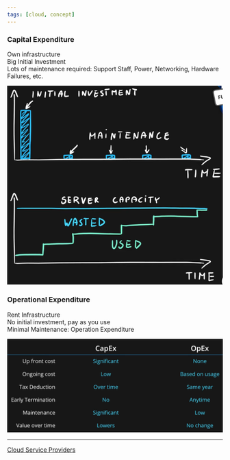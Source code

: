 ```yaml
---
tags: [cloud, concept]
---
```


### Capital Expenditure

Own infrastructure  
Big Initial Investment  
Lots of maintenance required: Support Staff, Power, Networking, Hardware Failures, etc.

![Capital Expenditure|400](images/capital-expenditure.png)

### Operational Expenditure

Rent Infrastructure  
No initial investment, pay as you use  
Minimal Maintenance: Operation Expenditure

![Capex and Opex|600](images/capex-and-opex.png)

---

[Cloud Service Providers](../Cloud%20Service%20Providers.md)

